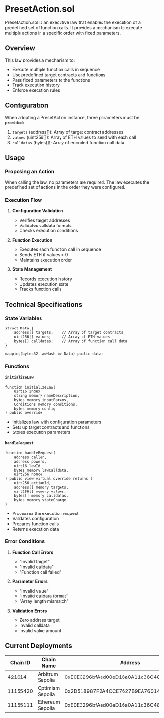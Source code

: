 # PresetAction.sol

PresetAction.sol is an executive law that enables the execution of a predefined set of function calls. It provides a mechanism to execute multiple actions in a specific order with fixed parameters.

## Overview

This law provides a mechanism to:
- Execute multiple function calls in sequence
- Use predefined target contracts and functions
- Pass fixed parameters to the functions
- Track execution history
- Enforce execution rules

## Configuration

When adopting a PresetAction instance, three parameters must be provided:

1. `targets` (address[]): Array of target contract addresses
2. `values` (uint256[]): Array of ETH values to send with each call
3. `calldatas` (bytes[]): Array of encoded function call data

## Usage

### Proposing an Action

When calling the law, no parameters are required. The law executes the predefined set of actions in the order they were configured.

### Execution Flow

1. **Configuration Validation**
   - Verifies target addresses
   - Validates calldata formats
   - Checks execution conditions

2. **Function Execution**
   - Executes each function call in sequence
   - Sends ETH if values > 0
   - Maintains execution order

3. **State Management**
   - Records execution history
   - Updates execution state
   - Tracks function calls

## Technical Specifications

### State Variables

```solidity
struct Data {
    address[] targets;    // Array of target contracts
    uint256[] values;     // Array of ETH values
    bytes[] calldatas;    // Array of function call data
}

mapping(bytes32 lawHash => Data) public data;
```

### Functions

#### `initializeLaw`
```solidity
function initializeLaw(
    uint16 index,
    string memory nameDescription,
    bytes memory inputParams,
    Conditions memory conditions,
    bytes memory config
) public override
```
- Initializes law with configuration parameters
- Sets up target contracts and functions
- Stores execution parameters

#### `handleRequest`
```solidity
function handleRequest(
    address caller,
    address powers,
    uint16 lawId,
    bytes memory lawCalldata,
    uint256 nonce
) public view virtual override returns (
    uint256 actionId,
    address[] memory targets,
    uint256[] memory values,
    bytes[] memory calldatas,
    bytes memory stateChange
)
```
- Processes the execution request
- Validates configuration
- Prepares function calls
- Returns execution data

### Error Conditions

1. **Function Call Errors**
   - "Invalid target"
   - "Invalid calldata"
   - "Function call failed"

2. **Parameter Errors**
   - "Invalid value"
   - "Invalid calldata format"
   - "Array length mismatch"

3. **Validation Errors**
   - Zero address target
   - Invalid calldata
   - Invalid value amount

## Current Deployments

| Chain ID | Chain Name      | Address                                      |
|----------|----------------|----------------------------------------------|
| 421614   | Arbitrum Sepolia | 0xE0E3296bfAed00eD16a0A11d36C4819992c2B705  |
| 11155420 | Optimism Sepolia | 0x2D518987F2A4CCE7627B9EA76014AB185f1f06b9  |
| 11155111 | Ethereum Sepolia | 0xE0E3296bfAed00eD16a0A11d36C4819992c2B705  | 



